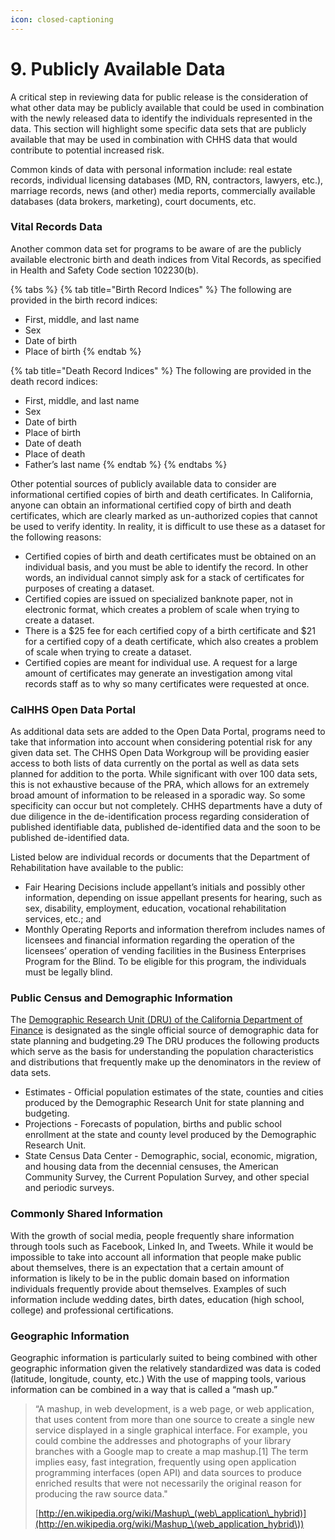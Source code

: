 ```yaml
---
icon: closed-captioning
---
```


# 9. Publicly Available Data

A critical step in reviewing data for public release is the consideration of what other data may be publicly available that could be used in combination with the newly released data to identify the individuals represented in the data. This section will highlight some specific data sets that are publicly available that may be used in combination with CHHS data that would contribute to potential increased risk.

Common kinds of data with personal information include: real estate records, individual licensing databases (MD, RN, contractors, lawyers, etc.), marriage records, news (and other) media reports, commercially available databases (data brokers, marketing), court documents, etc.

### Vital Records Data

Another common data set for programs to be aware of are the publicly available electronic birth and death indices from Vital Records, as specified in Health and Safety Code section 102230(b).

{% tabs %}
{% tab title="Birth Record Indices" %}
The following are provided in the birth record indices:

* First, middle, and last name
* Sex
* Date of birth
* Place of birth
{% endtab %}

{% tab title="Death Record Indices" %}
The following are provided in the death record indices:

* First, middle, and last name
* Sex
* Date of birth
* Place of birth
* Date of death
* Place of death
* Father’s last name
{% endtab %}
{% endtabs %}

Other potential sources of publicly available data to consider are informational certified copies of birth and death certificates. In California, anyone can obtain an informational certified copy of birth and death certificates, which are clearly marked as un-authorized copies that cannot be used to verify identity. In reality, it is difficult to use these as a dataset for the following reasons:

* Certified copies of birth and death certificates must be obtained on an individual basis, and you must be able to identify the record. In other words, an individual cannot simply ask for a stack of certificates for purposes of creating a dataset.
* Certified copies are issued on specialized banknote paper, not in electronic format, which creates a problem of scale when trying to create a dataset.
* There is a $25 fee for each certified copy of a birth certificate and $21 for a certified copy of a death certificate, which also creates a problem of scale when trying to create a dataset.
* Certified copies are meant for individual use. A request for a large amount of certificates may generate an investigation among vital records staff as to why so many certificates were requested at once.

### CalHHS Open Data Portal

As additional data sets are added to the Open Data Portal, programs need to take that information into account when considering potential risk for any given data set. The CHHS Open Data Workgroup will be providing easier access to both lists of data currently on the portal as well as data sets planned for addition to the porta. While significant with over 100 data sets, this is not exhaustive because of the PRA, which allows for an extremely broad amount of information to be released in a sporadic way. So some specificity can occur but not completely. CHHS departments have a duty of due diligence in the de-identification process regarding consideration of published identifiable data, published de-identified data and the soon to be published de-identified data.

Listed below are individual records or documents that the Department of Rehabilitation have available to the public:

* Fair Hearing Decisions include appellant’s initials and possibly other information, depending on issue appellant presents for hearing, such as sex, disability, employment, education, vocational rehabilitation services, etc.; and
* Monthly Operating Reports and information therefrom includes names of licensees and financial information regarding the operation of the licensees’ operation of vending facilities in the Business Enterprises Program for the Blind. To be eligible for this program, the individuals must be legally blind.

### Public Census and Demographic Information

The [Demographic Research Unit (DRU) of the California Department of Finance](http://www.dof.ca.gov/research/demographic/dru/index.php) is designated as the single official source of demographic data for state planning and budgeting.29 The DRU produces the following products which serve as the basis for understanding the population characteristics and distributions that frequently make up the denominators in the review of data sets.

* Estimates - Official population estimates of the state, counties and cities produced by the Demographic Research Unit for state planning and budgeting.
* Projections - Forecasts of population, births and public school enrollment at the state and county level produced by the Demographic Research Unit.
* State Census Data Center - Demographic, social, economic, migration, and housing data from the decennial censuses, the American Community Survey, the Current Population Survey, and other special and periodic surveys.

### Commonly Shared Information

With the growth of social media, people frequently share information through tools such as Facebook, Linked In, and Tweets. While it would be impossible to take into account all information that people make public about themselves, there is an expectation that a certain amount of information is likely to be in the public domain based on information individuals frequently provide about themselves. Examples of such information include wedding dates, birth dates, education (high school, college) and professional certifications.

### Geographic Information

Geographic information is particularly suited to being combined with other geographic information given the relatively standardized was data is coded (latitude, longitude, county, etc.) With the use of mapping tools, various information can be combined in a way that is called a “mash up.”

> “A mashup, in web development, is a web page, or web application, that uses content from more than one source to create a single new service displayed in a single graphical interface. For example, you could combine the addresses and photographs of your library branches with a Google map to create a map mashup.\[1] The term implies easy, fast integration, frequently using open application programming interfaces (open API) and data sources to produce enriched results that were not necessarily the original reason for producing the raw source data."
>
> [http://en.wikipedia.org/wiki/Mashup\_(web\_application\_hybrid)](http://en.wikipedia.org/wiki/Mashup_\(web_application_hybrid\))
